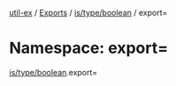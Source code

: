 [util-ex](../README.md) / [Exports](../modules.md) / [is/type/boolean](is_type_boolean.md) / export=

# Namespace: export=

[is/type/boolean](is_type_boolean.md).export=
